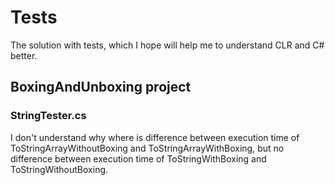 # Tests
The solution with tests, which I hope will help me to understand CLR and C# better.

## BoxingAndUnboxing project
### StringTester.cs
I don't understand why where is difference between execution time of ToStringArrayWithoutBoxing and ToStringArrayWithBoxing, 
but no difference between execution time of ToStringWithBoxing and ToStringWithoutBoxing.
